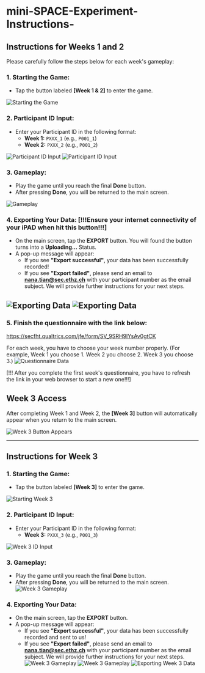 # mini-SPACE-Experiment-Instructions-

## Instructions for Weeks 1 and 2

Please carefully follow the steps below for each week's gameplay:

### 1. Starting the Game:
- Tap the button labeled **[Week 1 & 2]** to enter the game.

![Starting the Game](pics/image-week1-1.png)

### 2. Participant ID Input:
- Enter your Participant ID in the following format:
  - **Week 1:** `PXXX_1` (e.g., `P001_1`)
  - **Week 2:** `PXXX_2` (e.g., `P001_2`)

![Participant ID Input](pics/image-week1-2.png)
![Participant ID Input](pics/image-week1-3.png)

### 3. Gameplay:
- Play the game until you reach the final **Done** button.
- After pressing **Done**, you will be returned to the main screen.

![Gameplay](pics/image-week1-1.png)

### 4. Exporting Your Data: [!!!Ensure your internet connectivity of your iPAD when hit this button!!!]
- On the main screen, tap the **EXPORT** button. You will found the button turns into a **Uploading...** Status. 
- A pop-up message will appear:
  - If you see **"Export successful"**, your data has been successfully recorded!
  - If you see **"Export failed"**, please send an email to **nana.tian@sec.ethz.ch** with your participant number as the email subject. We will provide further instructions for your next steps.

![Exporting Data](pics/image-week1-1.png)
![Exporting Data](pics/image-week1-5.png)
---

### 5. Finish the questionnaire with the link below:
https://secfht.qualtrics.com/jfe/form/SV_9SRH9IYsAv0gtCK

For each week, you have to choose your week number properly. (For example, Week 1 you choose 1. Week 2 you choose 2. Week 3 you choose 3.)
![Questionnaire Data](pics/image-week1-11.png)

[!!! After you complete the first week's questionnaire, you have to refresh the link in your web browser to start a new one!!!]

## Week 3 Access

After completing Week 1 and Week 2, the **[Week 3]** button will automatically appear when you return to the main screen.

![Week 3 Button Appears](pics/image-week1-7.png)

---

## Instructions for Week 3

### 1. Starting the Game:
- Tap the button labeled **[Week 3]** to enter the game.

![Starting Week 3](pics/image-week1-7.png)

### 2. Participant ID Input:
- Enter your Participant ID in the following format:
  - **Week 3:** `PXXX_3` (e.g., `P001_3`)

![Week 3 ID Input](pics/image-week1-4.png)

### 3. Gameplay:
- Play the game until you reach the final **Done** button.
- After pressing **Done**, you will be returned to the main screen.
![Week 3 Gameplay](pics/image-week1-7.png)
### 4. Exporting Your Data:
- On the main screen, tap the **EXPORT** button.
- A pop-up message will appear:
  - If you see **"Export successful"**, your data has been successfully recorded and sent to us!
  - If you see **"Export failed"**, please send an email to **nana.tian@sec.ethz.ch** with your participant number as the email subject. We will provide further instructions for your next steps.
![Week 3 Gameplay](pics/image-week1-7.png)
![Week 3 Gameplay](pics/image-week1-9.png)
![Exporting Week 3 Data](pics/image-week1-8.png)
